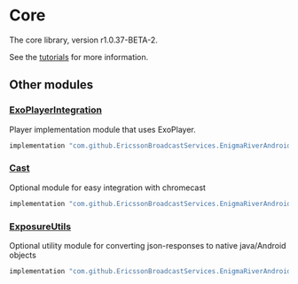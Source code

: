 # Core

The core library, version r1.0.37-BETA-2.

See the [tutorials](tutorials/index.md) for more information.

## Other modules

### [ExoPlayerIntegration](https://github.com/EricssonBroadcastServices/EnigmaRiverAndroidExoPlayerIntegration/tree/r1.0.37-BETA-2)

<p>Player implementation module that uses ExoPlayer.</p>

```gradle
implementation "com.github.EricssonBroadcastServices.EnigmaRiverAndroid:exoplayerintegration:r1.0.37-BETA-2"
```

### [Cast](https://github.com/EricssonBroadcastServices/EnigmaRiverAndroidCast/tree/r1.0.37-BETA-2)

<p>Optional module for easy integration with chromecast</p>

```gradle
implementation "com.github.EricssonBroadcastServices.EnigmaRiverAndroid:cast:r1.0.37-BETA-2"
```

### [ExposureUtils](https://github.com/EricssonBroadcastServices/EnigmaRiverAndroidExposureUtils/tree/r1.0.37-BETA-2)

<p>Optional utility module for converting json-responses to native java/Android objects</p>

```gradle
implementation "com.github.EricssonBroadcastServices.EnigmaRiverAndroid:exposureUtils:r1.0.37-BETA-2"
```